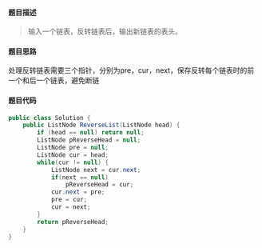 #### **题目描述**

> 输入一个链表，反转链表后，输出新链表的表头。

#### **题目思路**

处理反转链表需要三个指针，分别为pre，cur，next，保存反转每个链表时的前一个和后一个链表，避免断链

#### 题目代码

```java
public class Solution {
    public ListNode ReverseList(ListNode head) {
        if (head == null) return null;
        ListNode pReverseHead = null;
        ListNode pre = null;
        ListNode cur = head;
        while(cur != null) {
            ListNode next = cur.next;
            if(next == null)
                pReverseHead = cur;
            cur.next = pre;
            pre = cur;
            cur = next;
        }
        return pReverseHead;
    }
}
```

